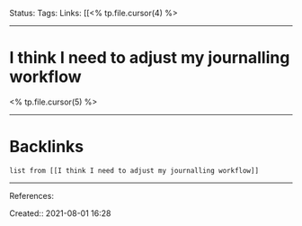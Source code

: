 Status: 
Tags: 
Links: [[<% tp.file.cursor(4) %>
___
# I think I need to adjust my journalling workflow
<% tp.file.cursor(5) %>
___
# Backlinks
```dataview
list from [[I think I need to adjust my journalling workflow]]
```
___
References:

Created:: 2021-08-01 16:28
